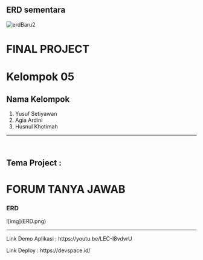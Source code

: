 ## ERD sementara

![erdBaru2](/ERD%20v2.png)

# FINAL PROJECT
<h1>Kelompok 05</h1>
<h2>Nama Kelompok</h2>
<ol>
<li>Yusuf Setiyawan</li>
<li>Agia Ardini</li>
<li>Husnul Khotimah</li>
</ol>
<hr>
<br>
<h2>Tema Project : <h1>FORUM TANYA JAWAB</h2>
<h3>ERD</h3>
![img](ERD.png)
<hr>

<p>Link Demo Aplikasi : https://youtu.be/LEC-I8vdvrU</p>
<p>Link Deploy :  https://devspace.id/ </p>

